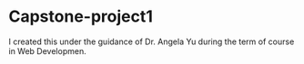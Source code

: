 # Capstone-project1
I created this under the guidance of Dr. Angela Yu during the term of course in Web Developmen.
